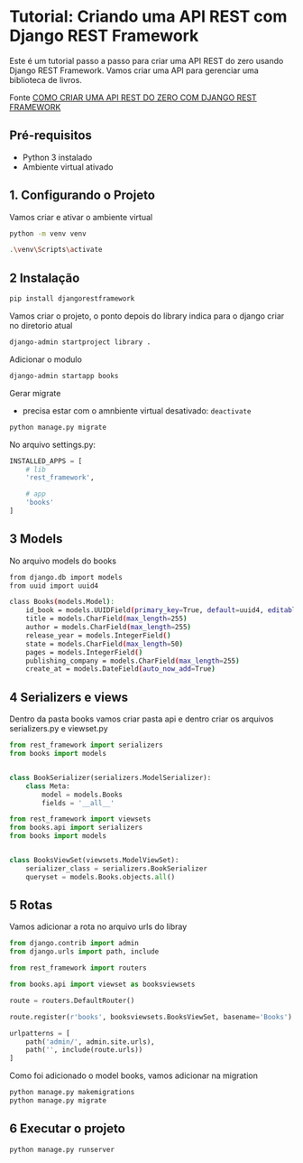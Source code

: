 # Tutorial: Criando uma API REST com Django REST Framework

Este é um tutorial passo a passo para criar uma API REST do zero usando Django REST Framework. Vamos criar uma API para gerenciar uma biblioteca de livros.

Fonte [COMO CRIAR UMA API REST DO ZERO COM DJANGO REST FRAMEWORK](https://www.youtube.com/watch?v=wtl8ZyCbTbg&list=PLcM_74VFgRhpyCtsNXyBUf27ZRbyQnEEb&index=1)

## Pré-requisitos

- Python 3 instalado
- Ambiente virtual ativado

## 1. Configurando o Projeto

Vamos criar e ativar o ambiente virtual

```bash
python -m venv venv

.\venv\Scripts\activate
```

## 2 Instalação

```bash
pip install djangorestframework
```

Vamos criar o projeto, o ponto depois do library indica para o django criar no diretorio atual

```bash
django-admin startproject library .
```

Adicionar o modulo

```bash
django-admin startapp books
```

Gerar migrate 

* precisa estar com o amnbiente virtual desativado: `deactivate`

```bash
python manage.py migrate
```

No arquivo settings.py:

```python
INSTALLED_APPS = [
    # lib
    'rest_framework',

    # app
    'books'
]
```

## 3 Models

No arquivo models do books

```bash
from django.db import models
from uuid import uuid4

class Books(models.Model):
    id_book = models.UUIDField(primary_key=True, default=uuid4, editable=False)
    title = models.CharField(max_length=255)
    author = models.CharField(max_length=255)
    release_year = models.IntegerField()
    state = models.CharField(max_length=50)
    pages = models.IntegerField()
    publishing_company = models.CharField(max_length=255)
    create_at = models.DateField(auto_now_add=True)

```

## 4 Serializers e views

Dentro da pasta books vamos criar pasta api e dentro criar os arquivos serializers.py e viewset.py

```python
from rest_framework import serializers
from books import models


class BookSerializer(serializers.ModelSerializer):
    class Meta:
        model = models.Books
        fields = '__all__'

```

```python
from rest_framework import viewsets
from books.api import serializers
from books import models


class BooksViewSet(viewsets.ModelViewSet):
    serializer_class = serializers.BookSerializer
    queryset = models.Books.objects.all()

```

## 5 Rotas

Vamos adicionar a rota no arquivo urls do libray

```python
from django.contrib import admin
from django.urls import path, include

from rest_framework import routers

from books.api import viewset as booksviewsets

route = routers.DefaultRouter()

route.register(r'books', booksviewsets.BooksViewSet, basename='Books')

urlpatterns = [
    path('admin/', admin.site.urls),
    path('', include(route.urls))
]
```

Como foi adicionado o model books, vamos adicionar na migration

```bash
python manage.py makemigrations
python manage.py migrate
```

## 6 Executar o projeto

```bash
python manage.py runserver
```